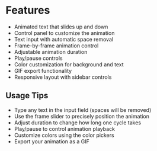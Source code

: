 # Features

- Animated text that slides up and down
- Control panel to customize the animation
- Text input with automatic space removal
- Frame-by-frame animation control
- Adjustable animation duration
- Play/pause controls
- Color customization for background and text
- GIF export functionality
- Responsive layout with sidebar controls

## Usage Tips

- Type any text in the input field (spaces will be removed)
- Use the frame slider to precisely position the animation
- Adjust duration to change how long one cycle takes
- Play/pause to control animation playback
- Customize colors using the color pickers
- Export your animation as a GIF
